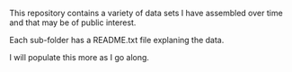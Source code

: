 
This repository contains a variety of data sets I have assembled over time and that may be of public interest.

Each sub-folder has a README.txt file explaning the data.

I will populate this more as I go along.
